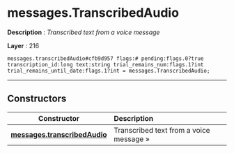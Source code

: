 # messages.TranscribedAudio

**Description** : *Transcribed text from a voice message*

**Layer** : 216

```tl
messages.transcribedAudio#cfb9d957 flags:# pending:flags.0?true transcription_id:long text:string trial_remains_num:flags.1?int trial_remains_until_date:flags.1?int = messages.TranscribedAudio;
```

---

## Constructors

| Constructor | Description |
| :---: | :--- |
| [**messages.transcribedAudio**](constructor/messages.transcribedAudio) | Transcribed text from a voice message » |